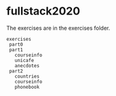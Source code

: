 # fullstack2020
The exercises are in the exercises folder. 

```
exercises
 part0
 part1
   courseinfo
   unicafe
   anecdotes
 part2
   countries
   courseinfo
   phonebook

```
